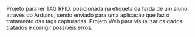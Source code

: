 Projeto para ler TAG RFID, posicionada na etiqueta da farda de um aluno, através do Arduino,
sendo enviado para uma aplicação que faz o tratamento das tags capturadas.
Projeto Web para visualizar os dados tratados e corrigir possíveis erros.


